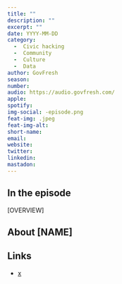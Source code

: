 ```yaml
---
title: ""
description: ""
excerpt: ""
date: YYYY-MM-DD
category:
  -  Civic hacking
  -  Community
  -  Culture
  -  Data
author: GovFresh
season: 
number: 
audio: https://audio.govfresh.com/
apple: 
spotify: 
img-social: -episode.png
feat-img: .jpeg
feat-img-alt: 
short-name: 
email: 
website: 
twitter: 
linkedin: 
mastadon: 
---
```


## In the episode

[OVERVIEW]

## About [NAME]

## Links

* [x](x)
